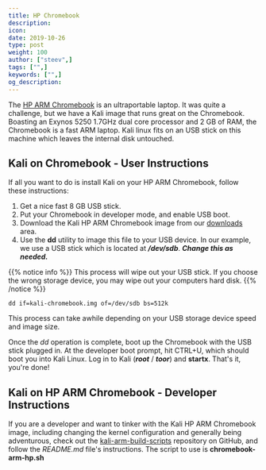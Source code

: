 ```yaml
---
title: HP Chromebook
description:
icon:
date: 2019-10-26
type: post
weight: 100
author: ["steev",]
tags: ["",]
keywords: ["",]
og_description:
---
```


The [HP ARM Chromebook](http://www8.hp.com/ca/en/ads/chromebooks/specs.html) is an ultraportable laptop. It was quite a challenge, but we have a Kali image that runs great on the Chromebook. Boasting an Exynos 5250 1.7GHz dual core processor and 2 GB of RAM, the Chromebook is a fast ARM laptop. Kali linux fits on an USB stick on this machine which leaves the internal disk untouched.

## Kali on Chromebook - User Instructions

If all you want to do is install Kali on your HP ARM Chromebook, follow these instructions:

1. Get a nice fast 8 GB USB stick.
2. Put your Chromebook in developer mode, and enable USB boot.
3. Download the Kali HP ARM Chromebook image from our [downloads](https://www.offensive-security.com/kali-linux-arm-images/) area.
4. Use the **dd** utility to image this file to your USB device. In our example, we use a USB stick which is located at **_/dev/sdb_**. **_Change this as needed._**

{{% notice info %}}
This process will wipe out your USB stick. If you choose the wrong storage device, you may wipe out your computers hard disk.
{{% /notice %}}

```
dd if=kali-chromebook.img of=/dev/sdb bs=512k
```

This process can take awhile depending on your USB storage device speed and image size.

Once the _dd_ operation is complete, boot up the Chromebook with the USB stick plugged in. At the developer boot prompt, hit CTRL+U, which should boot you into Kali Linux. Log in to Kali (**_root_** / **_toor_**) and **startx**. That's it, you're done!

## Kali on HP ARM Chromebook - Developer Instructions

If you are a developer and want to tinker with the Kali HP ARM Chromebook image, including changing the kernel configuration and generally being adventurous, check out the [kali-arm-build-scripts](https://gitlab.com/kalilinux/build-scripts/kali-arm) repository on GitHub, and follow the _README.md_ file's instructions. The script to use is **chromebook-arm-hp.sh**
